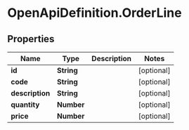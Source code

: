 # OpenApiDefinition.OrderLine

## Properties
Name | Type | Description | Notes
------------ | ------------- | ------------- | -------------
**id** | **String** |  | [optional] 
**code** | **String** |  | [optional] 
**description** | **String** |  | [optional] 
**quantity** | **Number** |  | [optional] 
**price** | **Number** |  | [optional] 
